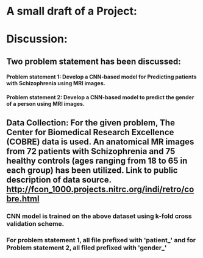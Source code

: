 # A small draft of a Project:

# Discussion:
## Two problem statement has been discussed:
#### Problem statement 1: Develop a CNN-based model for Predicting patients with Schizophrenia using MRI images. 
#### Problem statement 2: Develop a CNN-based model to predict the gender of a person using MRI images.

## Data Collection: For the given problem, The Center for Biomedical Research Excellence (COBRE) data is used. An anatomical MR images from 72 patients with Schizophrenia and 75 healthy controls (ages ranging from 18 to 65 in each group) has been utilized. Link to public description of data source. http://fcon_1000.projects.nitrc.org/indi/retro/cobre.html
### CNN model is trained on the above dataset using k-fold cross validation scheme. 
### For problem statement 1, all file prefixed with 'patient_' and for Problem statement 2, all filed prefixed with 'gender_'

